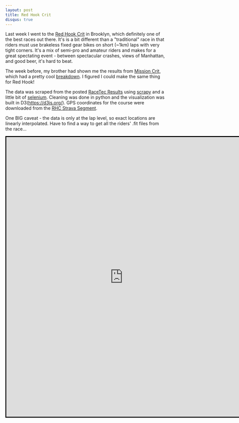 ```yaml
---
layout: post
title: Red Hook Crit
disqus: true
---
```


Last week I went to the [Red Hook Crit](https://redhookcrit.com/) in Brooklyn, which definitely one of the best races out there. It's is a bit different than a "traditional" race in that riders must use brakeless fixed gear bikes on short (~1km) laps with very tight corners. It's a mix of semi-pro and amateur riders and makes for a great spectating event - between spectacular crashes, views of Manhattan, and good beer, it's hard to beat.

The week before, my brother had shown me the results from [Mission Crit](http://www.missioncrit.com/), which had a pretty cool [breakdown](http://www.results.crossmgr.com/2018/04-21/2018-04-21-Mission%20Crit%20V-r9-.html?raceCat=Final%20%28Men%29). I figured I could make the same thing for Red Hook!

The data was scraped from the posted [RaceTec Results](http://www.racetecresults.com/Results.aspx?CId=17063&RId=153) using [scrapy](https://scrapy.org/) and a little bit of [selenium](https://www.seleniumhq.org/). Cleaning was done in python and the visualization was built in D3(https://d3js.org/). GPS coordinates for the course were downloaded from the [RHC Strava Segment](https://www.strava.com/segments/17511578).

One BIG caveat - the data is only at the lap level, so exact locations are linearly interpolated. Have to find a way to get all the riders' .fit files from the race...

<iframe src="http://localhost:4000/RHC" style="border:3px black solid;" width = "730" height="875" scrolling="no"></iframe>